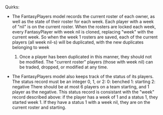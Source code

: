 Quirks:

- The FantasyPlayers model records the current roster of each owner, as well
  as the state of their roster for each week. Each player with a week of "nil"
  is on the current roster. When the rosters are locked each week, every
  FantasyPlayer with week nil is cloned, replacing "week" with the current
  week. So when the week 1 rosters are saved, each of the current players (all
  week nil-s) will be duplicated, with the new duplicates belonging to week
  1. Once a player has been duplicated in this manner, they should not be
  modified. The "current roster" players (those with week nil) can be traded,
  dropped, or modified at any time.

- The FantasyPlayers model also keeps track of the status of its players. The
  status record must be an integer 0, 1, or 2:
  0: benched
  1: starting
  2: negative
  There should be at most 6 players on a team starting, and 1 player as the
  negative.  This status record is consistant with the "week" record described
  above: if the player has a week of 1 and a status 1, they started week 1. If
  they have a status 1 with a week nil, they are on the current roster and
  starting.
